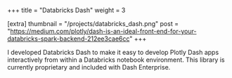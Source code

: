 +++
title = "Databricks Dash"
weight =  3

[extra]
thumbnail = "/projects/databricks_dash.png"
post = "https://medium.com/plotly/dash-is-an-ideal-front-end-for-your-databricks-spark-backend-212ee3cae6cc"
+++

I developed Databricks Dash to make it easy to develop Plotly Dash apps interactively 
from within a Databricks notebook environment.  This library is currently 
proprietary and included with Dash Enterprise.

<!-- more -->

